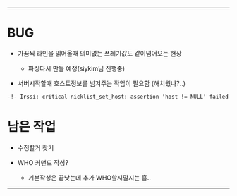 -------------------
# BUG

+ 가끔씩 라인을 읽어올때 의미없는 쓰레기값도 같이넘어오는 현상
	+ 파싱다시 만들 예정(siykim님 진행중)

+ 서버시작할때 호스트정보를 넘겨주는 작업이 필요함 (해치웠나?..)
```
-!- Irssi: critical nicklist_set_host: assertion 'host != NULL' failed
```

# 남은 작업

+ 수정할거 찾기

+ WHO 커맨드 작성?
	+ 기본작성은 끝낫는데 추가 WHO할지말지는 흠..


-------------------